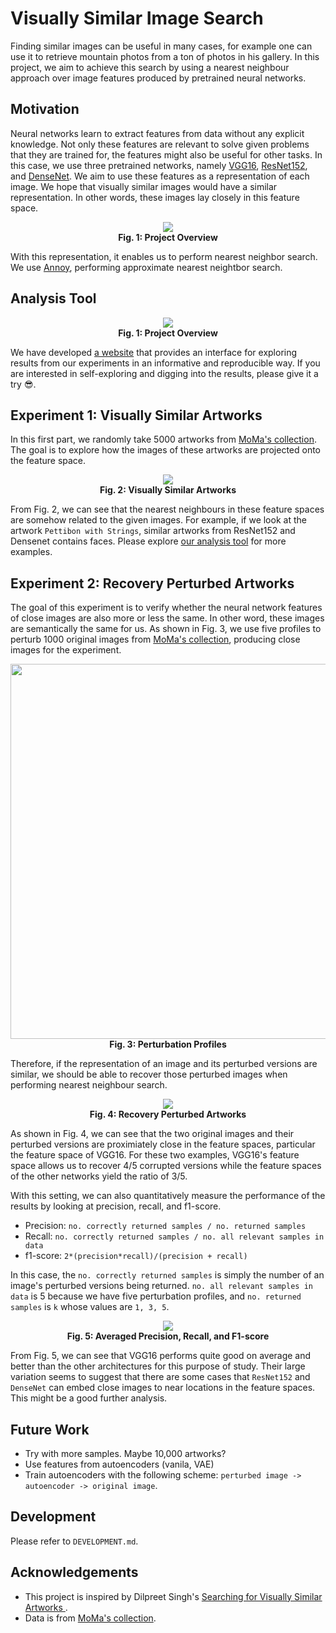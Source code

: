 # Visually Similar Image Search

Finding similar images can be useful in many cases, for example one can use it to retrieve mountain photos from a ton of photos in his gallery. In this project, we aim to achieve this search by using a nearest neighbour approach over image features produced by pretrained neural networks.

## Motivation
Neural networks learn to extract features from data without any explicit knowledge. Not only these features are relevant to solve given problems that they are trained for, the features might also be useful for other tasks. In this case, we use three pretrained networks, namely [VGG16][vgg16], [ResNet152][resnet], and [DenseNet][densenet]. We aim to use these features as a representation of each image. We hope that visually similar images would have a similar representation. In other words, these images lay closely in this feature space. 

<div align="center">
<img src="https://i.imgur.com/as9lJ7i.png"/><br>
<b>Fig. 1: Project Overview</b>
</div>

With this representation, it enables us to perform nearest neighbor search. We use [Annoy][annoy], performing approximate nearest neightbor search.

## Analysis Tool
<div align="center">
<img src="https://i.imgur.com/as9lJ7i.png"/><br>
<b>Fig. 1: Project Overview</b>
</div>

We have developed [a website][tool] that provides an interface for exploring results from our experiments in an informative and reproducible way. If you are interested in self-exploring and digging into the results, please give it a try 😎.


## Experiment 1: Visually Similar Artworks
In this first part, we randomly take 5000 artworks from [MoMa's collection][dataset]. The goal is to explore how the images of these artworks are projected onto the feature space.

<div align="center">
<img src="https://i.imgur.com/Jz9snGi.png"/><br>
<b>Fig. 2: Visually Similar Artworks</b>
</div>

From Fig. 2, we can see that the nearest neighbours in these feature spaces are somehow related to the given images. For example, if we look at the artwork `Pettibon with Strings`,  similar artworks from ResNet152 and Densenet contains faces. Please explore [our analysis tool][tool] for more examples.


## Experiment 2: Recovery Perturbed Artworks
The goal of this experiment is to verify whether the neural network features of close images are also more or less the same. In other word, these images are semantically the same for us. As shown in Fig. 3, we use five profiles to perturb 1000 original images from  [MoMa's collection][dataset], producing close images for the experiment. 

<div align="center">
<img src="https://i.imgur.com/KOtYz4V.png" width="600"/><br>
<b>Fig. 3: Perturbation Profiles</b></br>
</div>

Therefore, if the representation of an image and its perturbed versions are similar, we should be able to recover those perturbed images when performing nearest neighbour search. 


<div align="center">
<img src="https://i.imgur.com/jDW2Y4z.png"/><br>
<b>Fig. 4: Recovery Perturbed Artworks</b><br>
</div>

As shown in Fig. 4, we can see that the two original images and their perturbed versions are proximiately close in the feature spaces, particular the feature space of VGG16. For these two examples, VGG16's feature space allows us to recover 4/5 corrupted versions while the feature spaces of the other networks yield the ratio of 3/5.

With this setting, we can also quantitatively measure the performance of the results by looking at precision, recall, and f1-score. 

- Precision: `no. correctly returned samples / no. returned samples`
- Recall: `no. correctly returned samples / no. all relevant samples in data`
- f1-score: `2*(precision*recall)/(precision + recall)`
 
In this case, the `no. correctly returned samples` is simply the number of an image's perturbed versions being returned. `no. all relevant samples in data` is 5 because we have five perturbation profiles, and `no. returned samples` is `k` whose values are `1, 3, 5`.

<div align="center">
<img src="https://i.imgur.com/N3MOOdB.png"/><br>
<b>Fig. 5: Averaged Precision, Recall, and F1-score</b><br>
</div>

From Fig. 5, we can see that VGG16 performs quite good on average and better than the other architectures for this purpose of study. Their large variation seems to suggest that there are some cases that `ResNet152` and `DenseNet` can embed close images to near locations in the feature spaces. This might be a good further analysis. 

## Future Work
- Try with more samples. Maybe 10,000 artworks?
- Use features from autoencoders (vanila, VAE)
- Train autoencoders with the following scheme: `perturbed image -> autoencoder -> original image`.

## Development
Please refer to `DEVELOPMENT.md`.

## Acknowledgements
- This project is inspired by Dilpreet Singh's [Searching for Visually Similar Artworks
][idea].
- Data is from [MoMa's collection][dataset].


[idea]: http://ai.sensilab.monash.edu/2018/09/17/similarity-search-engine/
[dataset]: https://github.com/MuseumofModernArt/collection
[tool]: http://pat.chormai.org/artwork-similarity-vis-tool/
[annoy]: https://github.com/spotify/annoy
[vgg16]: x
[resnet]: x
[densenet]: x
